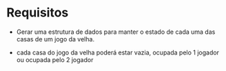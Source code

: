 # Requisitos
* Gerar uma estrutura de dados para manter o estado de cada uma das casas de um jogo da velha.

* cada casa do jogo da velha poderá estar vazia, ocupada pelo 1 jogador ou ocupada pelo 2 jogador
